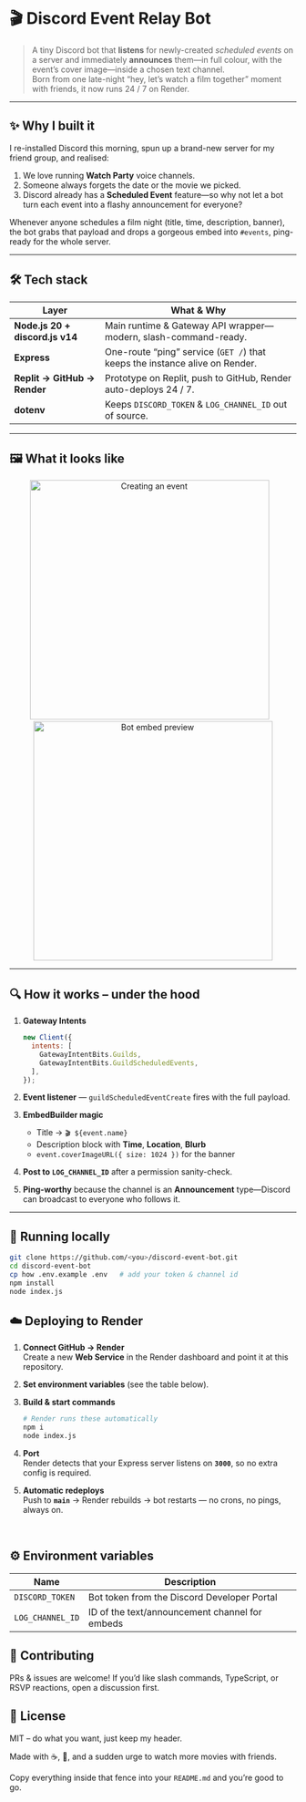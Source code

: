# 🎬  Discord Event Relay Bot

> A tiny Discord bot that **listens** for newly-created _scheduled events_ on a server and immediately **announces** them—in full colour, with the event’s cover image—inside a chosen text channel.  
> Born from one late-night “hey, let’s watch a film together” moment with friends, it now runs 24 / 7 on Render.

---

## ✨ Why I built it
I re-installed Discord this morning, spun up a brand-new server for my friend group, and realised:

1. We love running **Watch Party** voice channels.  
2. Someone always forgets the date or the movie we picked.  
3. Discord already has a **Scheduled Event** feature—so why not let a bot turn each event into a flashy announcement for everyone?

Whenever anyone schedules a film night (title, time, description, banner), the bot grabs that payload and drops a gorgeous embed into `#events`, ping-ready for the whole server.

---

## 🛠️ Tech stack

| Layer | What & Why |
|-------|------------|
| **Node.js 20 + discord.js v14** | Main runtime & Gateway API wrapper—modern, slash-command-ready. |
| **Express** | One-route “ping” service (`GET /`) that keeps the instance alive on Render. |
| **Replit → GitHub → Render** | Prototype on Replit, push to GitHub, Render auto-deploys 24 / 7. |
| **dotenv** | Keeps `DISCORD_TOKEN` & `LOG_CHANNEL_ID` out of source. |

---

## 🖼️ What it looks like
<p align="center">
  <img src="https://github.com/user-attachments/assets/36d9bd94-50f9-4585-a6c2-31cf4d69fdb2" width="420" alt="Creating an event"/>
  &nbsp;&nbsp;
  <img src="https://github.com/user-attachments/assets/37cf4b24-8312-4398-adc0-0e28a25eb6f1" width="420" alt="Bot embed preview"/>
</p>

---

## 🔍 How it works – under the hood

1. **Gateway Intents**

    ```js
    new Client({
      intents: [
        GatewayIntentBits.Guilds,
        GatewayIntentBits.GuildScheduledEvents,
      ],
    });
    ```

2. **Event listener** — `guildScheduledEventCreate` fires with the full payload.  
3. **EmbedBuilder magic**  
   * Title → `🎬 ${event.name}`  
   * Description block with **Time**, **Location**, **Blurb**  
   * `event.coverImageURL({ size: 1024 })` for the banner  
4. **Post to `LOG_CHANNEL_ID`** after a permission sanity-check.  
5. **Ping-worthy** because the channel is an **Announcement** type—Discord can broadcast to everyone who follows it.

---

## 🚀 Running locally

```bash
git clone https://github.com/<you>/discord-event-bot.git
cd discord-event-bot
cp how .env.example .env   # add your token & channel id
npm install
node index.js
```

## ☁️ Deploying to Render

1. **Connect GitHub → Render**  
   Create a new **Web Service** in the Render dashboard and point it at this repository.

2. **Set environment variables** (see the table below).

3. **Build & start commands**

    ```bash
    # Render runs these automatically
    npm i
    node index.js
    ```              

4. **Port**  
   Render detects that your Express server listens on **`3000`**, so no extra config is required.

5. **Automatic redeploys**  
   Push to **`main`** → Render rebuilds → bot restarts — no crons, no pings, always on.

&nbsp;  <!-- tiny spacer so GitHub knows the list is done -->

## ⚙️ Environment variables

| Name            | Description                                         |
|-----------------|-----------------------------------------------------|
| `DISCORD_TOKEN` | Bot token from the Discord Developer Portal         |
| `LOG_CHANNEL_ID`| ID of the text/announcement channel for embeds      |


## 🙋 Contributing

PRs & issues are welcome! If you’d like slash commands, TypeScript, or RSVP reactions, open a discussion first.

## 📝 License

MIT – do what you want, just keep my header.

Made with ☕, 🍿, and a sudden urge to watch more movies with friends.


Copy everything inside that fence into your `README.md` and you’re good to go.
